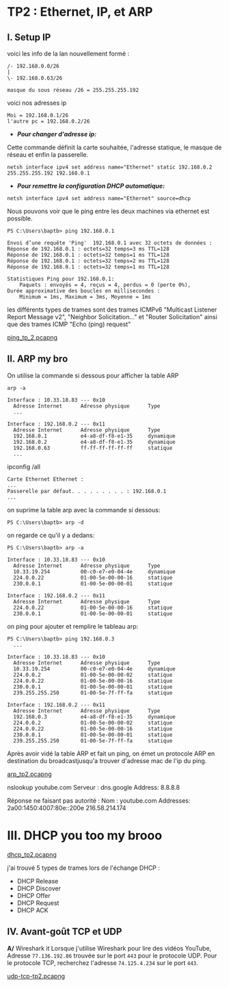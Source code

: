 # TP2 : Ethernet, IP, et ARP

## **I. Setup IP**

voici les info de la lan nouvellement formé :

```
/- 192.168.0.0/26
|
\- 192.168.0.63/26

masque du sous réseau /26 = 255.255.255.192
```

voici nos adresses ip
```
Moi = 192.168.0.1/26
l'autre pc = 192.168.0.2/26
```

* ***Pour changer d'adresse ip:***

Cette commande définit la carte souhaitée, l'adresse statique, le masque de réseau et enfin la passerelle.

```
netsh interface ipv4 set address name="Ethernet" static 192.168.0.2 255.255.255.192 192.168.0.1
```

* ***Pour remettre la configuration DHCP automatique:***
```
netsh interface ipv4 set address name="Ethernet" source=dhcp
```

Nous pouvons voir que le ping entre les deux machines via ethernet est possible.

```
PS C:\Users\baptb> ping 192.168.0.1

Envoi d’une requête 'Ping'  192.168.0.1 avec 32 octets de données :
Réponse de 192.168.0.1 : octets=32 temps=3 ms TTL=128
Réponse de 192.168.0.1 : octets=32 temps=1 ms TTL=128
Réponse de 192.168.0.1 : octets=32 temps=2 ms TTL=128
Réponse de 192.168.0.1 : octets=32 temps=1 ms TTL=128

Statistiques Ping pour 192.168.0.1:
    Paquets : envoyés = 4, reçus = 4, perdus = 0 (perte 0%),
Durée approximative des boucles en millisecondes :
    Minimum = 1ms, Maximum = 3ms, Moyenne = 1ms
```
les différents types de trames sont des trames ICMPv6 "Multicast Listener Report Message v2", "Neighbor Solicitation..." et "Router Solicitation" ainsi que des trames ICMP "Echo (ping) request"

[ping_tp_2.pcapng](https://github.com/llGrMell/TP2-Ethernet-IP-et-ARP/blob/main/ping_tp_2.pcapng) 

## **II. ARP my bro**

On utilise la commande si dessous pour afficher la table ARP 

```
arp -a
```

```
Interface : 10.33.18.83 --- 0x10
  Adresse Internet      Adresse physique      Type
  ...

Interface : 192.168.0.2 --- 0x11
  Adresse Internet      Adresse physique      Type
  192.168.0.1           e4-a8-df-f8-e1-35     dynamique
  192.168.0.2           e4-a8-df-f8-e1-35     dynamique
  192.168.0.63          ff-ff-ff-ff-ff-ff     statique
  ...
```


ipconfig /all
```
Carte Ethernet Ethernet :
...
Passerelle par défaut. . . . . . . . . : 192.168.0.1
...
```
on suprime la table arp avec la commande si dessous: 
```
PS C:\Users\baptb> arp -d
```

on regarde ce qu'il y a dedans:
```
PS C:\Users\baptb> arp -a

Interface : 10.33.18.83 --- 0x10
  Adresse Internet      Adresse physique      Type
  10.33.19.254          00-c0-e7-e0-04-4e     dynamique
  224.0.0.22            01-00-5e-00-00-16     statique
  230.0.0.1             01-00-5e-00-00-01     statique

Interface : 192.168.0.2 --- 0x11
  Adresse Internet      Adresse physique      Type
  224.0.0.22            01-00-5e-00-00-16     statique
  230.0.0.1             01-00-5e-00-00-01     statique
```
on ping pour ajouter et remplire le tableau arp:
```
PS C:\Users\baptb> ping 192.168.0.3
  ...

Interface : 10.33.18.83 --- 0x10
  Adresse Internet      Adresse physique      Type
  10.33.19.254          00-c0-e7-e0-04-4e     dynamique
  224.0.0.2             01-00-5e-00-00-02     statique
  224.0.0.22            01-00-5e-00-00-16     statique
  230.0.0.1             01-00-5e-00-00-01     statique
  239.255.255.250       01-00-5e-7f-ff-fa     statique

Interface : 192.168.0.2 --- 0x11
  Adresse Internet      Adresse physique      Type
  192.168.0.3           e4-a8-df-f8-e1-35     dynamique
  224.0.0.2             01-00-5e-00-00-02     statique
  224.0.0.22            01-00-5e-00-00-16     statique
  230.0.0.1             01-00-5e-00-00-01     statique
  239.255.255.250       01-00-5e-7f-ff-fa     statique
```
Après avoir vidé la table ARP et fait un ping, on émet un protocole ARP en destination du broadcastjusqu'a trouver d'adresse mac de l'ip du ping.

[arp_tp2.pcapng](https://github.com/llGrMell/TP2-Ethernet-IP-et-ARP/blob/main/arp_tp2.pcapng)

nslookup youtube.com
Serveur :   dns.google
Address:  8.8.8.8

Réponse ne faisant pas autorité :
Nom :    youtube.com
Addresses:  2a00:1450:4007:80e::200e
216.58.214.174


# III. DHCP you too my brooo

[dhcp_tp2.pcapng](https://github.com/llGrMell/TP2-Ethernet-IP-et-ARP/blob/main/dhcp_tp2.pcapng)

j'ai trouvé 5 types de trames lors de l'échange DHCP :

- DHCP Release
- DHCP Discover
- DHCP Offer
- DHCP Request
- DHCP ACK

## **IV. Avant-goût TCP et UDP**

**A/** Wireshark it
Lorsque j'utilise Wireshark pour lire des vidéos YouTube,
Adresse ```77.136.192.86``` trouvée sur le port ```443``` pour le protocole UDP.
Pour le protocole TCP, recherchez l'adresse ```74.125.4.234``` sur le port ```443```.

 [udp-tcp-tp2.pcapng](https://github.com/llGrMell/TP2-Ethernet-IP-et-ARP/blob/main/udp-tcp-tp2.pcapng)
